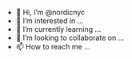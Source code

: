 - 👋 Hi, I’m @nordicnyc
- 👀 I’m interested in ...
- 🌱 I’m currently learning ...
- 💞️ I’m looking to collaborate on ...
- 📫 How to reach me ...

<!---
nordicnyc/nordicnyc is a ✨ special ✨ repository because its `README.md` (this file) appears on your GitHub profile.
You can click the Preview link to take a look at your changes.
--->

